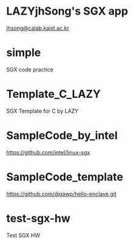 # LAZYjhSong's SGX app 
jhsong@calab.kaist.ac.kr

# simple
SGX code practice

# Template_C_LAZY
SGX Template for C by LAZY

# SampleCode_by_intel
https://github.com/intel/linux-sgx

# SampleCode_template
https://github.com/digawp/hello-enclave.git

# test-sgx-hw
Test SGX HW


